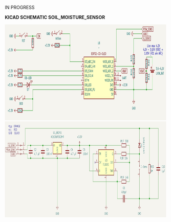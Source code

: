 IN PROGRESS

**KICAD SCHEMATIC SOIL_MOISTURE_SENSOR**

<img src="https://github.com/ludwich66/Pflanzenfeuchtesensor_ESP32-C3-OLED/blob/main/KICAD_ESP32-C3-OLED.jpg" alt="Logo" width="800" height="300">

<img src="https://github.com/ludwich66/Pflanzenfeuchtesensor_ESP32-C3-OLED/blob/main/KICAD_Soil_Moisture_Senor.jpg" alt="Logo" width="800" height="300">
